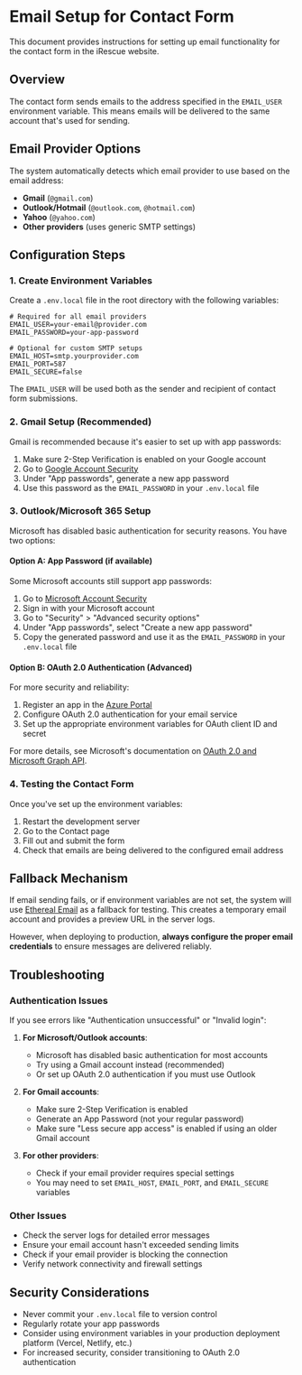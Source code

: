 # Email Setup for Contact Form

This document provides instructions for setting up email functionality for the contact form in the iRescue website.

## Overview

The contact form sends emails to the address specified in the `EMAIL_USER` environment variable. This means emails will be delivered to the same account that's used for sending.

## Email Provider Options

The system automatically detects which email provider to use based on the email address:

- **Gmail** (`@gmail.com`)
- **Outlook/Hotmail** (`@outlook.com`, `@hotmail.com`)
- **Yahoo** (`@yahoo.com`)
- **Other providers** (uses generic SMTP settings)

## Configuration Steps

### 1. Create Environment Variables

Create a `.env.local` file in the root directory with the following variables:

```
# Required for all email providers
EMAIL_USER=your-email@provider.com
EMAIL_PASSWORD=your-app-password

# Optional for custom SMTP setups
EMAIL_HOST=smtp.yourprovider.com
EMAIL_PORT=587
EMAIL_SECURE=false
```

The `EMAIL_USER` will be used both as the sender and recipient of contact form submissions.

### 2. Gmail Setup (Recommended)

Gmail is recommended because it's easier to set up with app passwords:

1. Make sure 2-Step Verification is enabled on your Google account
2. Go to [Google Account Security](https://myaccount.google.com/security)
3. Under "App passwords", generate a new app password
4. Use this password as the `EMAIL_PASSWORD` in your `.env.local` file

### 3. Outlook/Microsoft 365 Setup

Microsoft has disabled basic authentication for security reasons. You have two options:

#### Option A: App Password (if available)

Some Microsoft accounts still support app passwords:

1. Go to [Microsoft Account Security](https://account.microsoft.com/security)
2. Sign in with your Microsoft account
3. Go to "Security" > "Advanced security options"
4. Under "App passwords", select "Create a new app password"
5. Copy the generated password and use it as the `EMAIL_PASSWORD` in your `.env.local` file

#### Option B: OAuth 2.0 Authentication (Advanced)

For more security and reliability:

1. Register an app in the [Azure Portal](https://portal.azure.com)
2. Configure OAuth 2.0 authentication for your email service
3. Set up the appropriate environment variables for OAuth client ID and secret

For more details, see Microsoft's documentation on [OAuth 2.0 and Microsoft Graph API](https://docs.microsoft.com/en-us/azure/active-directory/develop/active-directory-v2-protocols).

### 4. Testing the Contact Form

Once you've set up the environment variables:

1. Restart the development server
2. Go to the Contact page
3. Fill out and submit the form
4. Check that emails are being delivered to the configured email address

## Fallback Mechanism

If email sending fails, or if environment variables are not set, the system will use [Ethereal Email](https://ethereal.email/) as a fallback for testing. This creates a temporary email account and provides a preview URL in the server logs.

However, when deploying to production, **always configure the proper email credentials** to ensure messages are delivered reliably.

## Troubleshooting

### Authentication Issues

If you see errors like "Authentication unsuccessful" or "Invalid login":

1. **For Microsoft/Outlook accounts**:
   - Microsoft has disabled basic authentication for most accounts
   - Try using a Gmail account instead (recommended)
   - Or set up OAuth 2.0 authentication if you must use Outlook

2. **For Gmail accounts**:
   - Make sure 2-Step Verification is enabled
   - Generate an App Password (not your regular password)
   - Make sure "Less secure app access" is enabled if using an older Gmail account

3. **For other providers**:
   - Check if your email provider requires special settings
   - You may need to set `EMAIL_HOST`, `EMAIL_PORT`, and `EMAIL_SECURE` variables

### Other Issues

- Check the server logs for detailed error messages
- Ensure your email account hasn't exceeded sending limits
- Check if your email provider is blocking the connection
- Verify network connectivity and firewall settings

## Security Considerations

- Never commit your `.env.local` file to version control
- Regularly rotate your app passwords
- Consider using environment variables in your production deployment platform (Vercel, Netlify, etc.)
- For increased security, consider transitioning to OAuth 2.0 authentication 
